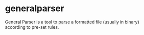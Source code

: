 generalparser
=============

General Parser is a tool to parse a formatted file (usually in binary) according to pre-set rules.
